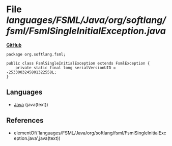 # File _languages/FSML/Java/org/softlang/fsml/FsmlSingleInitialException.java_
**[GitHub](https://github.com/softlang/yas/blob/master/languages/FSML/Java/org/softlang/fsml/FsmlSingleInitialException.java)**
```
package org.softlang.fsml;

public class FsmlSingleInitialException extends FsmlException {
	private static final long serialVersionUID = -2533003245801322558L;
}
```

## Languages
* [Java](../languages/Java.md) (java(text))

## References
* elementOf('languages/FSML/Java/org/softlang/fsml/FsmlSingleInitialException.java',java(text))
